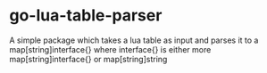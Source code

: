 # go-lua-table-parser
A simple package which takes a lua table as input and parses it to a map[string]interface{} where interface{} is either more map[string]interface{} or map[string]string
